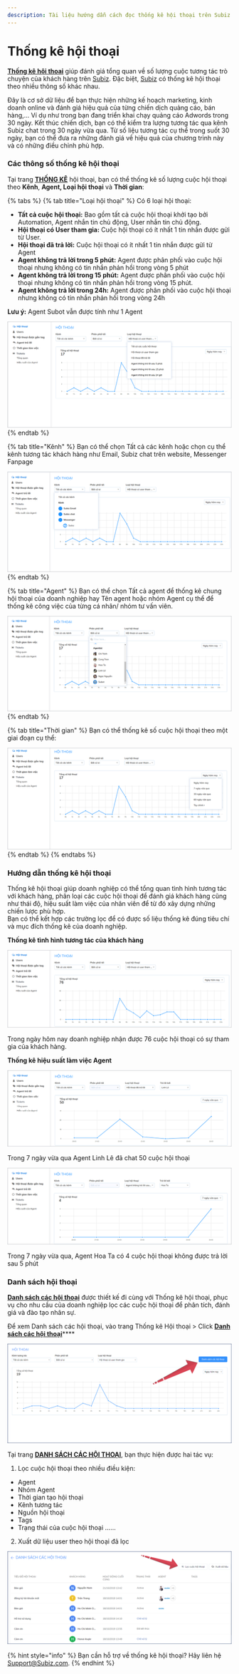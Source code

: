 ```yaml
---
description: Tài liệu hướng dẫn cách đọc thống kê hội thoại trên Subiz.
---
```


# Thống kê hội thoại

[**Thống kê hội thoại**](https://app.subiz.com/reports) giúp đánh giá tổng quan về số lượng cuộc tương tác trò chuyện của khách hàng trên [Subiz](https://subiz.com/vi/). Đặc biệt, [Subiz](https://subiz.com/vi/) có thống kê hội thoại theo nhiều thông số khác nhau.

Đây là cơ sở dữ liệu để bạn thực hiện những kế hoạch marketing, kinh doanh online và đánh giá hiệu quả của từng chiến dịch quảng cáo, bán hàng,... Ví dụ như trong bạn đang triển khai chạy quảng cáo Adwords trong 30 ngày. Kết thúc chiến dịch, bạn có thể kiểm tra lượng tương tác qua kênh Subiz chat trong 30 ngày vừa qua. Từ số liệu tương tác cụ thể trong suốt 30 ngày, bạn có thể đưa ra những đánh giá về hiệu quả của chương trình này và có những điều chỉnh phù hợp.

### Các thông số thống kê hội thoại

Tại trang [**THỐNG KÊ**](https://app.subiz.com/reports) hội thoại, bạn có thể thống kê số lượng cuộc hội thoại theo **Kênh**, **Agent, Loại hội thoại** và **Thời gian**:

{% tabs %}
{% tab title="Loại hội thoại" %}
Có 6 loại hội thoại:

* **Tất cả cuộc hội thoại:** Bao gồm tất cả cuộc hội thoại khởi tạo bởi Automation, Agent nhắn tin chủ động, User nhắn tin chủ động.
* **Hội thoại có User tham gia:** Cuộc hội thoại có ít nhất 1 tin nhắn được gửi từ User.
* **Hội thoại đã trả lời:** Cuộc hội thoại có ít nhất 1 tin nhắn được gửi từ Agent
* **Agent không trả lời trong 5 phút:** Agent được phân phối vào cuộc hội thoại nhưng không có tin nhắn phản hồi trong vòng 5 phút
* **Agent không trả lời trong 15 phút:** Agent được phân phối vào cuộc hội thoại nhưng không có tin nhắn phản hồi trong vòng 15 phút.
* **Agent không trả lời trong 24h:** Agent được phân phối vào cuộc hội thoại nhưng không có tin nhắn phản hồi trong vòng 24h

**Lưu ý:** Agent Subot vẫn được tính như 1 Agent

![Th&#x1ED1;ng k&#xEA; theo lo&#x1EA1;i h&#x1ED9;i tho&#x1EA1;i](../.gitbook/assets/loai-hoi-thoai%20%281%29.png)
{% endtab %}

{% tab title="Kênh" %}
Bạn có thể chọn Tất cả các kênh hoặc chọn cụ thể kênh tương tác khách hàng như Email, Subiz chat trên website, Messenger Fanpage

![Th&#x1ED1;ng k&#xEA; h&#x1ED9;i tho&#x1EA1;i theo K&#xEA;nh](../.gitbook/assets/hoi-thoai_kenh%20%282%29.png)
{% endtab %}

{% tab title="Agent" %}
Bạn có thể chọn Tất cả agent để thống kê chung hội thoại của doanh nghiệp hay Tên agent hoặc nhóm Agent cụ thể để thống kê công việc của từng cá nhân/ nhóm tư vấn viên.

![Th&#x1ED1;ng k&#xEA; theo Agent](../.gitbook/assets/hoi-thoai_-agent.png)
{% endtab %}

{% tab title="Thời gian" %}
Bạn có thể thống kê số cuộc hội thoại theo một giai đoạn cụ thể:

![Th&#x1ED1;ng k&#xEA; theo th&#x1EDD;i gian](../.gitbook/assets/thoi-gian%20%281%29.png)
{% endtab %}
{% endtabs %}

### Hướng dẫn thống kê hội thoại

Thống kê hội thoại giúp doanh nghiệp có thể tổng quan tình hình tương tác với khách hàng, phân loại các cuộc hội thoại để đánh giá khách hàng cũng như thái độ, hiệu suất làm việc của nhân viên để từ đó xây dựng những chiến lược phù hợp.  
Bạn có thể kết hợp các trường lọc để có được số liệu thống kê đúng tiêu chí và mục đích thống kê của doanh nghiệp.

**Thống kê tình hình tương tác của khách hàng**

![Th&#x1ED1;ng k&#xEA; cu&#x1ED9;c h&#x1ED9;i tho&#x1EA1;i c&#xF3; User tham gia](../.gitbook/assets/hoi-thoai-co-user-tham-gia.png)

Trong ngày hôm nay doanh nghiệp nhận được 76 cuộc hội thoại có sự tham gia của khách hàng.

**Thống kê hiệu suất làm việc Agent**

![Th&#x1ED1;ng k&#xEA; hi&#x1EC7;u su&#x1EA5;t l&#xE0;m vi&#x1EC7;c c&#x1EE7;a Agent Linh L&#xEA; trong 7 ng&#xE0;y v&#x1EEB;a qua](../.gitbook/assets/linh-le.png)

Trong 7 ngày vừa qua Agent Linh Lê đã chat 50 cuộc hội thoại

![Th&#x1ED1;ng k&#xEA; s&#x1ED1; cu&#x1ED9;c chat kh&#xF4;ng tr&#x1EA3; l&#x1EDD;i sau 5 ph&#xFA;t c&#x1EE7;a Agent Hoa Ta](../.gitbook/assets/hoa-ta.png)

Trong 7 ngày vừa qua, Agent Hoa Ta có 4 cuộc hội thoại không được trả lời sau 5 phút

### Danh sách hội thoại

[**Danh sách các hội thoại**](https://app.subiz.com/reports/list-conversation) được thiết kế đi cùng với Thống kê hội thoại, phục vụ cho nhu cầu của doanh nghiệp lọc các cuộc hội thoại để phân tích, đánh giá và đào tạo nhân sự.

Để xem Danh sách các hội thoại, vào trang Thống kê Hội thoại &gt; Click [**Danh sách các hội thoại**](https://app.subiz.com/reports/list-conversation)\*\*\*\*

![Danh s&#xE1;ch c&#xE1;c h&#x1ED9;i tho&#x1EA1;i](../.gitbook/assets/report-3.png)

Tại trang [**DANH SÁCH CÁC HỘI THOẠI**](https://app.subiz.com/reports/list-conversation), bạn thực hiện được hai tác vụ:

1. Lọc cuộc hội thoại theo nhiều điều kiện:

* Agent
* Nhóm Agent
* Thời gian tạo hội thoại
* Kênh tương tác
* Nguồn hội thoại
* Tags
* Trạng thái của cuộc hội thoại ......

2. Xuất dữ liệu user theo hội thoại đã lọc

![](../.gitbook/assets/conv-1.png)

{% hint style="info" %}
Bạn cần hỗ trợ về thống kê hội thoại? Hãy liên hệ Support@Subiz.com.
{% endhint %}

